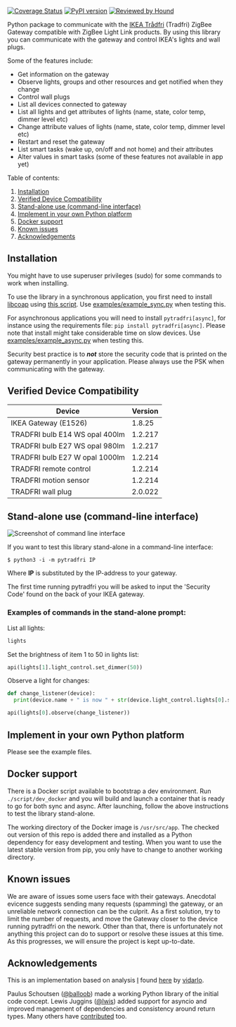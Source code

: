 [![Coverage Status](https://coveralls.io/repos/github/ggravlingen/pytradfri/badge.svg?branch=master)](https://coveralls.io/github/ggravlingen/pytradfri?branch=master)
[![PyPI version](https://badge.fury.io/py/pytradfri.svg)](https://badge.fury.io/py/pytradfri)
[![Reviewed by Hound](https://img.shields.io/badge/Reviewed_by-Hound-8E64B0.svg)](https://houndci.com)

Python package to communicate with the [IKEA Trådfri](http://www.ikea.com/us/en/catalog/products/00337813/) (Tradfri) ZigBee Gateway compatible with ZigBee Light Link products. By using this library you can communicate with the gateway and control IKEA's lights and wall plugs.

Some of the features include:

- Get information on the gateway
- Observe lights, groups and other resources and get notified when they change
- Control wall plugs
- List all devices connected to gateway
- List all lights and get attributes of lights (name, state, color temp, dimmer level etc)
- Change attribute values of lights (name, state, color temp, dimmer level etc)
- Restart and reset the gateway
- List smart tasks (wake up, on/off and not home) and their attributes
- Alter values in smart tasks (some of these features not available in app yet)

Table of contents:

1. [Installation](#installation)
2. [Verified Device Compatibility](#verified-device-compatibility)
3. [Stand-alone use (command-line interface)](#stand-alone-use-command-line-interface)
4. [Implement in your own Python platform](#implement-in-your-own-python-platform)
5. [Docker support](#docker-support)
6. [Known issues](#known-issues)
7. [Acknowledgements](#acknowledgements)

## Installation
You might have to use superuser privileges (sudo) for some commands to work when installing.

To use the library in a synchronous application, you first need to install [libcoap](https://github.com/obgm/libcoap) using [this script](script/install-coap-client.sh). Use [examples/example_sync.py](https://github.com/ggravlingen/pytradfri/blob/master/examples/example_sync.py) when testing this.

For asynchronous applications you will need to install `pytradfri[async]`, for instance using the requirements file: `pip install pytradfri[async]`. Please note that install might take considerable time on slow devices. Use [examples/example_async.py](https://github.com/ggravlingen/pytradfri/blob/master/examples/example_async.py) when testing this.

Security best practice is to ***not*** store the security code that is printed on the gateway permanently in your application. Please always use the PSK when communicating with the gateway.

## Verified Device Compatibility

|Device|Version|
|---|---|
|IKEA Gateway (E1526)|1.8.25|
|TRADFRI bulb E14 WS opal 400lm|1.2.217|
|TRADFRI bulb E27 WS opal 980lm|1.2.217|
|TRADFRI bulb E27 W opal 1000lm|1.2.214|
|TRADFRI remote control|1.2.214|
|TRADFRI motion sensor|1.2.214|
|TRADFRI wall plug|2.0.022|

## Stand-alone use (command-line interface)
![Screenshot of command line interface](./docs/pytradfri_cli.png)

If you want to test this library stand-alone in a command-line interface:

```shell
$ python3 -i -m pytradfri IP
```
Where **IP** is substituted by the IP-address to your gateway.

The first time running pytradfri you will be asked to input the 'Security Code' found on the back of your IKEA gateway.

### Examples of commands in the stand-alone prompt:

List all lights:

```python
lights
```

Set the brightness of item 1 to 50 in lights list:

```python
api(lights[1].light_control.set_dimmer(50))
```

Observe a light for changes:

```python
def change_listener(device):
  print(device.name + " is now " + str(device.light_control.lights[0].state))

api(lights[0].observe(change_listener))
```

## Implement in your own Python platform

Please see the example files.

## Docker support

There is a Docker script available to bootstrap a dev environment. Run `./script/dev_docker` and you will build and launch a container that is ready to go for both sync and async. After launching, follow the above instructions to test the library stand-alone.

The working directory of the Docker image is `/usr/src/app`. The checked out version of this repo is added there and installed as a Python dependency for easy development and testing. When you want to use the latest stable version from pip, you only have to change to another working directory.

## Known issues
We are aware of issues some users face with their gateways. Anecdotal evicence suggests sending many requests (spamming) the gateway, or an unreliable network connection can be the culprit. As a first solution, try to limit the number of requests, and move the Gateway closer to the device running pytradfri on the nework. Other than that, there is unfortunately not anything this project can do to support or resolve these issues at this time. As this progresses, we will ensure the project is kept up-to-date.

## Acknowledgements

This is an implementation based on analysis [I](https://github.com/ggravlingen/) found [here](https://bitsex.net/software/2017/coap-endpoints-on-ikea-tradfri/) by [vidarlo](https://bitsex.net/).

Paulus Schoutsen ([@balloob](https://github.com/balloob)) made a working Python library of the initial code concept. Lewis Juggins ([@lwis](https://github.com/lwis)) added support for asyncio and improved management of dependencies and consistency around return types. Many others have [contributed](https://github.com/ggravlingen/pytradfri/graphs/contributors) too.
